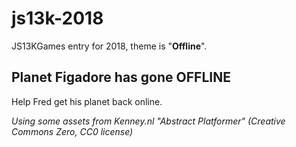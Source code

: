 # js13k-2018
JS13KGames entry for 2018, theme is "**Offline**".

## Planet Figadore has gone OFFLINE

Help Fred get his planet back online.

_Using some assets from Kenney.nl "Abstract Platformer" (Creative Commons Zero, CC0 license)_
